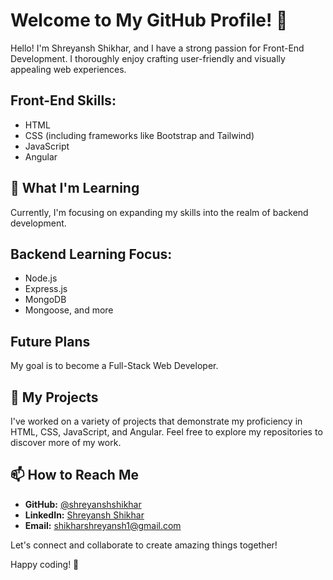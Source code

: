 # Welcome to My GitHub Profile! 👋

Hello! I'm Shreyansh Shikhar, and I have a strong passion for Front-End Development. I thoroughly enjoy crafting user-friendly and visually appealing web experiences.

## Front-End Skills:
- HTML
- CSS (including frameworks like Bootstrap and Tailwind)
- JavaScript
- Angular

## 🌱 What I'm Learning
Currently, I'm focusing on expanding my skills into the realm of backend development.

## Backend Learning Focus:
- Node.js
- Express.js
- MongoDB
- Mongoose, and more

## Future Plans
My goal is to become a Full-Stack Web Developer.

## 💼 My Projects
I've worked on a variety of projects that demonstrate my proficiency in HTML, CSS, JavaScript, and Angular. Feel free to explore my repositories to discover more of my work.

## 📫 How to Reach Me
- **GitHub:** [@shreyanshshikhar](https://github.com/shreyanshshikhar)
- **LinkedIn:** [Shreyansh Shikhar](https://www.linkedin.com/in/shreyanshshikhar)
- **Email:** shikharshreyansh1@gmail.com

Let's connect and collaborate to create amazing things together!

Happy coding! 🚀

<!---
shreyanshshikhar/shreyanshshikhar is a ✨ special ✨ repository because its `README.md` (this file) appears on your GitHub profile.
You can click the Preview link to take a look at your changes.
--->
